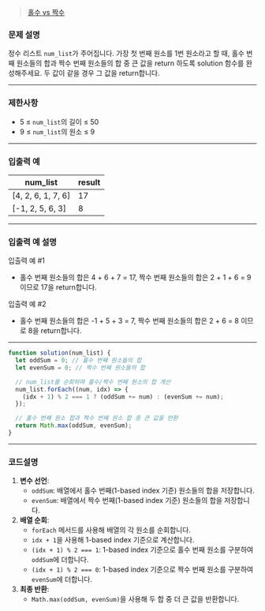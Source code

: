 > [홀수 vs 짝수](https://school.programmers.co.kr/learn/courses/30/lessons/181887)

### **문제 설명**

정수 리스트 `num_list`가 주어집니다. 가장 첫 번째 원소를 1번 원소라고 할 때, 홀수 번째 원소들의 합과 짝수 번째 원소들의 합 중 큰 값을 return 하도록 solution 함수를 완성해주세요. 두 값이 같을 경우 그 값을 return합니다.

---

### 제한사항

- 5 ≤ `num_list`의 길이 ≤ 50
- 9 ≤ `num_list`의 원소 ≤ 9

---

### 입출력 예

| num_list           | result |
| ------------------ | ------ |
| [4, 2, 6, 1, 7, 6] | 17     |
| [-1, 2, 5, 6, 3]   | 8      |

---

### 입출력 예 설명

입출력 예 #1

- 홀수 번째 원소들의 합은 4 + 6 + 7 = 17, 짝수 번째 원소들의 합은 2 + 1 + 6 = 9 이므로 17을 return합니다.

입출력 예 #2

- 홀수 번째 원소들의 합은 -1 + 5 + 3 = 7, 짝수 번째 원소들의 합은 2 + 6 = 8 이므로 8을 return합니다.

---

```jsx
function solution(num_list) {
  let oddSum = 0; // 홀수 번째 원소들의 합
  let evenSum = 0; // 짝수 번째 원소들의 합

  // num_list를 순회하며 홀수/짝수 번째 원소의 합 계산
  num_list.forEach((num, idx) => {
    (idx + 1) % 2 === 1 ? (oddSum += num) : (evenSum += num);
  });

  // 홀수 번째 원소 합과 짝수 번째 원소 합 중 큰 값을 반환
  return Math.max(oddSum, evenSum);
}
```

---

### 코드설명

1. **변수 선언**:
   - `oddSum`: 배열에서 홀수 번째(1-based index 기준) 원소들의 합을 저장합니다.
   - `evenSum`: 배열에서 짝수 번째(1-based index 기준) 원소들의 합을 저장합니다.
2. **배열 순회**:
   - `forEach` 메서드를 사용해 배열의 각 원소를 순회합니다.
   - `idx + 1`을 사용해 1-based index 기준으로 계산합니다.
   - `(idx + 1) % 2 === 1`: 1-based index 기준으로 홀수 번째 원소를 구분하여 `oddSum`에 더합니다.
   - `(idx + 1) % 2 === 0`: 1-based index 기준으로 짝수 번째 원소를 구분하여 `evenSum`에 더합니다.
3. **최종 반환**:
   - `Math.max(oddSum, evenSum)`을 사용해 두 합 중 더 큰 값을 반환합니다.
